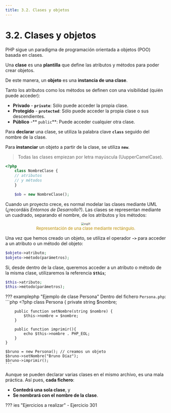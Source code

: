 ```yaml
---
title: 3.2. Clases y objetos
---
```

# 3.2. Clases y objetos

PHP sigue un paradigma de programación orientada a objetos (POO) basada en clases.

Una **clase** es una **plantilla** que define las atributos y métodos para poder crear objetos.

De este manera, un **objeto** es una **instancia de una clase**.

Tanto los atributos como los métodos se definen con una visibilidad (quién puede acceder):

- **Privado** - **`private`**: Sólo puede acceder la propia clase.
- **Protegido** - **`protected`**: Sólo puede acceder la propia clase o sus descendientes.
- **Público** -** `public`**: Puede acceder cualquier otra clase.

Para **declarar** una clase, se utiliza la palabra clave **`class`** seguido del nombre de la clase.

Para **instanciar** un objeto a partir de la clase, se utiliza **`new`**.

> Todas las clases empiezan por letra mayúscula (UupperCamelCase).

```php
<?php
    class NombreClase {
    // atributos
    // y métodos
    }

    $ob = new NombreClase();
```

Cuando un proyecto crece, es normal modelar las clases mediante UML (¿recordáis *Entornos de Desarrollo*?). Las clases se representan mediante un cuadrado, separando el nombre, de los atributos y los métodos:

<div style="text-align: center;"><figure><img src="../../img/ut03/img01.png" alt="img01" style="zoom:50%; border: 2px solid #fff2c9;" /><figcaption style="font-size: 13px; color: #bd8f04;">Representación de una clase mediante rectángulo.</figcaption></figure></div>

Una vez que hemos creado un objeto, se utiliza el operador **`->`** para acceder a un atributo o un método del objeto:

```php
$objeto->atributo;
$objeto->método(parámetros);
```

Si, desde dentro de la clase, queremos acceder a un atributo o método de la misma clase, utilizaremos la referencia **`$this`**;

```php
$this->atributo;
$this->método(parámetros); 
```

??? examplephp "Ejemplo de clase Persona"
    Dentro del fichero `Persona.php`:
    ```php
    <?php
    class Persona {
        private string $nombre;

        public function setNombre(string $nombre) {
            $this->nombre = $nombre;
        }

        public function imprimir(){
            echo $this->nombre . PHP_EOL;
        }
    }

    $bruno = new Persona(); // creamos un objeto
    $bruno->setNombre("Bruno Díaz");
    $bruno->imprimir();
    ```

Aunque se pueden declarar varias clases en el mismo archivo, es una mala práctica. Así pues, **cada fichero**:

- **Contedrá una sola clase**, y 
- **Se nombrará con el nombre de la clase**.

??? ies "Ejercicios a realizar"
	- Ejercicio 301
